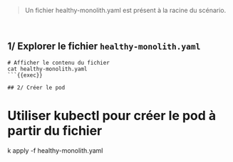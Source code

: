 > Un fichier healthy-monolith.yaml est présent à la racine du scénario.
<br>

## 1/ Explorer le fichier `healthy-monolith.yaml`
```
# Afficher le contenu du fichier
cat healthy-monolith.yaml
```{{exec}}

## 2/ Créer le pod
```
# Utiliser kubectl pour créer le pod à partir du fichier
k apply -f healthy-monolith.yaml
```{{exec}}